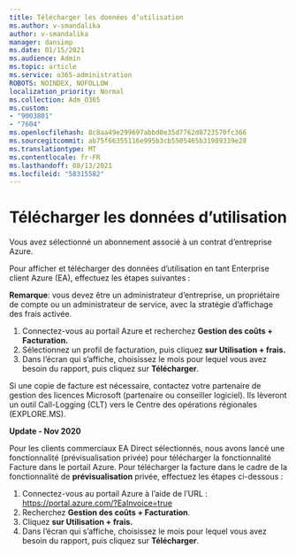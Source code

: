 ```yaml
---
title: Télécharger les données d’utilisation
ms.author: v-smandalika
author: v-smandalika
manager: dansimp
ms.date: 01/15/2021
ms.audience: Admin
ms.topic: article
ms.service: o365-administration
ROBOTS: NOINDEX, NOFOLLOW
localization_priority: Normal
ms.collection: Adm_O365
ms.custom:
- "9003801"
- "7604"
ms.openlocfilehash: 8c8aa49e299697abbd0e35d7762d8723570fc366
ms.sourcegitcommit: ab75f66355116e995b3cb5505465b31989339e28
ms.translationtype: MT
ms.contentlocale: fr-FR
ms.lasthandoff: 08/13/2021
ms.locfileid: "58315582"
---
```

# <a name="download-usage-data"></a>Télécharger les données d’utilisation

Vous avez sélectionné un abonnement associé à un contrat d’entreprise Azure.

Pour afficher et télécharger des données d’utilisation en tant Enterprise client Azure (EA), effectuez les étapes suivantes :

**Remarque**: vous devez être un administrateur d’entreprise, un propriétaire de compte ou un administrateur de service, avec la stratégie d’affichage des frais activée. 

1. Connectez-vous au portail Azure et recherchez **Gestion des coûts + Facturation.**
2. Sélectionnez un profil de facturation, puis cliquez **sur Utilisation + frais.**
3. Dans l’écran qui s’affiche, choisissez le mois pour lequel vous avez besoin du rapport, puis cliquez sur **Télécharger**.

Si une copie de facture est nécessaire, contactez votre partenaire de gestion des licences Microsoft (partenaire ou conseiller logiciel). Ils lèveront un outil Call-Logging (CLT) vers le Centre des opérations régionales (EXPLORE.MS).

**Update - Nov 2020**

Pour les clients commerciaux EA Direct sélectionnés, nous  avons lancé une fonctionnalité (prévisualisation privée) pour télécharger la fonctionnalité Facture dans le portail Azure. Pour télécharger la facture dans le cadre de la fonctionnalité de **prévisualisation** privée, effectuez les étapes ci-dessous :

1. Connectez-vous au portail Azure à l’aide de l’URL : https://portal.azure.com/?EaInvoice=true 
2. Recherchez **Gestion des coûts + Facturation**. 
3. Cliquez **sur Utilisation + frais.** 
4. Dans l’écran qui s’affiche, choisissez le mois pour lequel vous avez besoin du rapport, puis cliquez sur **Télécharger**.